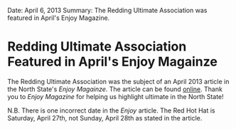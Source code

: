 Date: April 6, 2013
Summary: The Redding Ultimate Association was featured in April's Enjoy Magazine.

# Redding Ultimate Association Featured in April's Enjoy Magainze

The Redding Ultimate Association was the subject of an April 2013 article in the North State's *Enjoy Magainze*.
The article can be found [online](http://enjoymagazine.net/articles-1/spirit-of-the-game).
Thank you to *Enjoy Magazine* for helping us highlight ultimate in the North State!

N.B. There is one incorrect date in the *Enjoy* article. The Red Hot Hat is Saturday, April 27th, not Sunday, April 28th as stated in the article.
